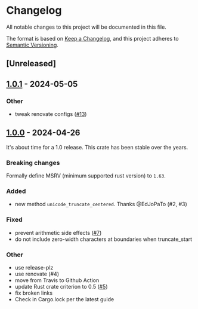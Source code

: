 # Changelog
All notable changes to this project will be documented in this file.

The format is based on [Keep a Changelog](https://keepachangelog.com/en/1.0.0/),
and this project adheres to [Semantic Versioning](https://semver.org/spec/v2.0.0.html).

## [Unreleased]

## [1.0.1](https://github.com/Aetf/unicode-truncate/compare/v1.0.0...v1.0.1) - 2024-05-05

### Other
- tweak renovate configs ([#13](https://github.com/Aetf/unicode-truncate/pull/13))

## [1.0.0](https://github.com/Aetf/unicode-truncate/compare/v0.2.0...v1.0.0) - 2024-04-26

It's about time for a 1.0 release. This crate has been stable over the years.

### Breaking changes
Formally define MSRV (minimum supported rust version) to `1.63`.

### Added
- new method `unicode_truncate_centered`. Thanks @EdJoPaTo (#2, #3)

### Fixed
- prevent arithmetic side effects ([#7](https://github.com/Aetf/unicode-truncate/pull/7))
- do not include zero-width characters at boundaries when truncate_start

### Other
- use release-plz
- use renovate (#4)
- move from Travis to Github Action
- update Rust crate criterion to 0.5 ([#5](https://github.com/Aetf/unicode-truncate/pull/5))
- fix broken links
- Check in Cargo.lock per the latest guide
